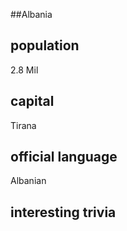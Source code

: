 ##Albania
## population
2.8 Mil

## capital
Tirana
 
## official language
Albanian

## interesting trivia



